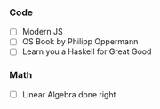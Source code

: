 ### Code 
- [ ] Modern JS
- [ ] OS Book by Philipp Oppermann
- [ ] Learn you a Haskell for Great Good
### Math
- [ ] Linear Algebra done right